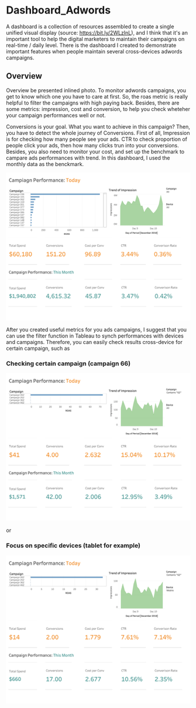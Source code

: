 # Dashboard_Adwords

A dashboard is a collection of resources assembled to create a single unified visual display (source: https://bit.ly/2WLzInL), and I think that it's an important tool to help the digital marketers to maintain their campaigns on real-time / daily level. There is the dashboard I created to demonstrate important features when people maintain several cross-devices adwords campaigns. 


## Overview

Overview be presented inlined photo. To monitor adwords campaigns, you get to know which one you have to care at first. So,  the roas metric is really helpful to filter the campaigns with high paying back.  Besides, there are some metrics: impression, cost and conversion, to help you check wheteher your campaign performances well or not.   

Conversions is your goal. What you want to achieve in this campaign? Then, you have to detect the whole journey of  Conversions. First of all, Impression is for checking how many people see your ads. CTR to check proportion of people click your ads, then how many clicks trun into your conversions. Besides, you also need to monitor your cost, and set up the benchmark to campare ads performances with trend. In this dashboard, I used the monthly data as the benckmark. 

![overview](Dashboard_1.png)

After you created useful metrics for you ads campaigns, I suggest that you can use the filter function in Tableau to synch performances with devices and campaigns. Therefore, you can easily check results cross-device for certain campaign, such as 

### Checking certain campaign (campaign 66)

![overview](Dashboard_2.png)

or

### Focus on specific devices (tablet for example)

![overview](Dashboard_3.png)
